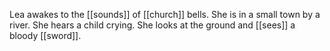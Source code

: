 Lea awakes to the [[sounds]] of [[church]] bells. She is in a small town by a river. She hears a child crying. She looks at the ground and [[sees]] a bloody [[sword]]. 